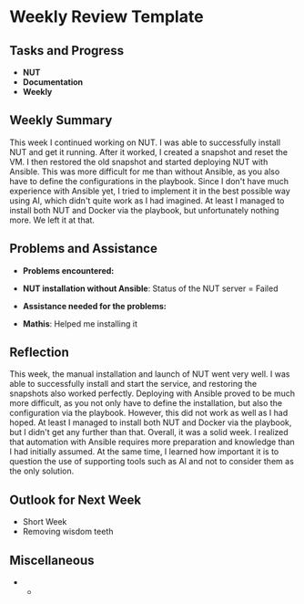 # Weekly Review Template

## Tasks and Progress

- **NUT**
- **Documentation**
- **Weekly**


## Weekly Summary

This week I continued working on NUT. I was able to successfully install NUT and get it running. After it worked, I created a snapshot and reset the VM. I then restored the old snapshot and started deploying NUT with Ansible. This was more difficult for me than without Ansible, as you also have to define the configurations in the playbook. Since I don't have much experience with Ansible yet, I tried to implement it in the best possible way using AI, which didn't quite work as I had imagined. At least I managed to install both NUT and Docker via the playbook, but unfortunately nothing more. We left it at that.




## Problems and Assistance

- **Problems encountered:**

- **NUT installation without Ansible**: Status of the NUT server = Failed 

- **Assistance needed for the problems:**

- **Mathis**: Helped me installing it


## Reflection

This week, the manual installation and launch of NUT went very well. I was able to successfully install and start the service, and restoring the snapshots also worked perfectly. Deploying with Ansible proved to be much more difficult, as you not only have to define the installation, but also the configuration via the playbook. However, this did not work as well as I had hoped. At least I managed to install both NUT and Docker via the playbook, but I didn't get any further than that. Overall, it was a solid week. I realized that automation with Ansible requires more preparation and knowledge than I had initially assumed. At the same time, I learned how important it is to question the use of supporting tools such as AI and not to consider them as the only solution.



## Outlook for Next Week

- Short Week
- Removing wisdom teeth 


## Miscellaneous

- -
